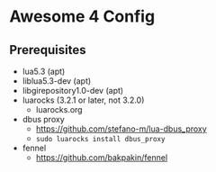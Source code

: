 # Awesome 4 Config

## Prerequisites

* lua5.3 (apt)
* liblua5.3-dev (apt)
* libgirepository1.0-dev (apt)
* luarocks (3.2.1 or later, not 3.2.0)
  * luarocks.org
* dbus proxy
  * https://github.com/stefano-m/lua-dbus_proxy
  * `sudo luarocks install dbus_proxy`
* fennel
  * https://github.com/bakpakin/fennel
